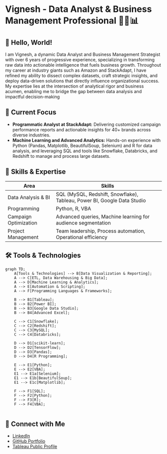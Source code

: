 # Vignesh - Data Analyst & Business Management Professional 👨‍💼📊

## 👋 Hello, World!

I am Vignesh, a dynamic Data Analyst and Business Management Strategist with over 6 years of progressive experience, specializing in transforming raw data into actionable intelligence that fuels business growth. Throughout my career at industry giants such as Amazon and StackAdapt, I have refined my ability to dissect complex datasets, craft strategic insights, and deploy data-driven solutions that directly influence organizational success. My expertise lies at the intersection of analytical rigor and business acumen, enabling me to bridge the gap between data analysis and impactful decision-making

## 🚀 Current Focus

- **Programmatic Analyst at StackAdapt:** Delivering customized campaign performance reports and actionable insights for 40+ brands across diverse industries.
- **Machine Learning and Advanced Analytics:** Hands-on experience with Python (Pandas, Matplotlib, BeautifulSoup, Selenium) and R for data analysis, and leveraging SQL and tools like Snowflake, Databricks, and Redshift to manage and process large datasets.

## 💼 Skills & Expertise

| Area | Skills |
|------|--------|
| Data Analysis & BI | SQL (MySQL, Redshift, Snowflake), Tableau, Power BI, Google Data Studio |
| Programming | Python, R, VBA |
| Campaign Optimization | Advanced queries, Machine learning for audience segmentation |
| Project Management | Team leadership, Process automation, Operational efficiency |


## 🛠️ Tools & Technologies

```mermaid
graph TD;
    A[Tools & Technologies] --> B[Data Visualization & Reporting];
    A --> C[ETL, Data Warehousing & Big Data];
    A --> D[Machine Learning & Analytics];
    A --> E[Automation & Scripting];
    A --> F[Programming Languages & Frameworks];
    
    B --> B1[Tableau];
    B --> B2[Power BI];
    B --> B3[Google Data Studio];
    B --> B4[Advanced Excel];

    C --> C1[Snowflake];
    C --> C2[Redshift];
    C --> C3[MySQL];
    C --> C4[Databricks];
    
    D --> D1[scikit-learn];
    D --> D2[TensorFlow];
    D --> D3[Pandas];
    D --> D4[R Programming];
    
    E --> E1[Python];
    E --> E2[VBA];
    E1 --> E1a[Selenium];
    E1 --> E1b[BeautifulSoup];
    E1 --> E1c[Matplotlib];
    
    F --> F1[SQL];
    F --> F2[Python];
    F --> F3[R];
    F --> F4[VBA];


```

## 🔗 Connect with Me

- [LinkedIn](https://www.linkedin.com/in/h-vignesh/)
- [GitHub Portfolio](https://github.com/Vignesh-Hariharan)
- [Tableau Public Profile](https://public.tableau.com/profile/vignesh.hariharan4351/)
